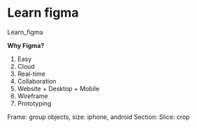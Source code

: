# Learn figma
Learn_figma

**Why Figma?**
1. Easy
2. Cloud
3. Real-time
4. Collaboration
5. Website + Desktop + Mobile
6. Wireframe
7. Prototyping

Frame: group objects, size: iphone, android
Section:
Slice: crop
